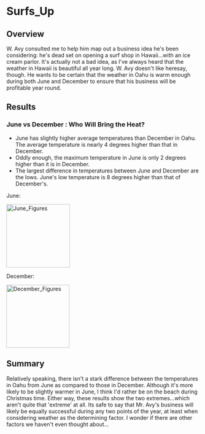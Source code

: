 # Surfs_Up

## Overview
W. Avy consulted me to help him map out a business idea he's been considering: he's dead set on opening a surf shop in Hawaii...with an ice cream parlor. It's actually not a bad idea, as I've always heard that the weather in Hawaii is beautiful all year long. W. Avy doesn't like heresay, though. He wants to be certain that the weather in Oahu is warm enough during both June and December to ensure that his business will be profitable year round. 

## Results

### June vs December : Who Will Bring the Heat?
* June has slightly higher average temperatures than December in Oahu. The average temperature is nearly 4 degrees higher than that in December.
* Oddly enough, the maximum temperature in June is only 2 degrees higher than it is in December.
* The largest difference in temperatures between June and December are the lows. June's low temperature is 8 degrees higher than that of December's.

June:

<img width="165" alt="June_Figures" src="https://user-images.githubusercontent.com/92264929/162125265-e1999bf7-bf70-4003-ac48-b50e005f95b0.png">

December:

<img width="164" alt="December_Figures" src="https://user-images.githubusercontent.com/92264929/162125286-96834894-75ca-4b64-9410-3d88e5c7a0f4.png">

## Summary
Relatively speaking, there isn't a stark difference between the temperatures in Oahu from June as compared to those in December. Although it's more likely to be slightly warmer in June, I think I'd rather be on the beach during Christmas time. Either way, these results show the two extremes...which aren't quite that 'extreme' at all. Its safe to say that Mr. Avy's business will likely be equally successful during any two points of the year, at least when considering weather as the determining factor. I wonder if there are other factors we haven't even thought about... 

